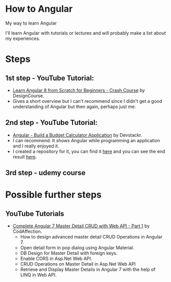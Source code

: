 # How to Angular
My way to learn Angular

I'll learn Angular with tutorials or lectures and will probably make a list about my experiences.

# Steps

## 1st step - YouTube Tutorial:
- [Learn Angular 8 from Scratch for Beginners - Crash Course](https://youtu.be/_TLhUCjY9iA) by DesignCourse.
- Gives a short overview but I can't recommend since I didn't get a good understanding of Angular but then again, perhaps just me.

## 2nd step - YouTube Tutorial:
- [Angular - Build a Budget Calculator Application](https://youtu.be/sU4z4Ti-8OQ) by Devstackr.
- I can recommend. It shows Angular while programming an application and I really enjoyed it.
- I created a repository for it, you can find it [here](https://github.com/GKohs/Angular-BudgetApp) and you can see the end result [here](https://gkohs.github.io/Angular-BudgetApp/).

## 3rd step - udemy course


# Possible further steps

## YouTube Tutorials
- [Complete Angular 7 Master Detail CRUD with Web API - Part 1](https://youtu.be/R2dOyHJu4a8) by CodAffection.
  - How to design advanced master detail CRUD Operations in Angular 7.
  - Open detail form in pop dialog using Angular Material.
  - DB Design for Master Detail with foreign keys.
  - Enable CORS in Asp.Net Web API.
  - CRUD Operations on Master Detail in Asp.Net Web API
  - Retrieve and Display Master Details in Angular 7 with the help of LINQ in Web API.
  
